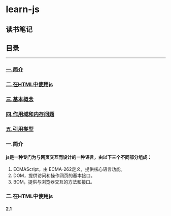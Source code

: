 # learn-js

读书笔记
----

## 目录


*************
### <a href="#js 简介">一.简介</a>

### <a href="#HTML">二.在HTML中使用js</a>

### <a href="#基本概念">三.基本概念</a>

### <a href="#作用域和内存问题">四.作用域和内存问题</a>
### <a href="#引用类型">五.引用类型</a>

### <a name="js 简介">一.简介</a>

#### js是一种专门为与网页交互而设计的一种语言，由以下三个不同部分组成：
1. ECMAScript，由 ECMA-262定义，提供核心语言功能。
2. DOM，提供访问和操作网页的基本接口。
3. BOM，提供与浏览器交互的方法和接口。    

### <a name="HTML">二.在HTML中使用js</a>

#### 2.1 <script> 元素

##### 属性:
1. async:可选。表示立即下载脚本，但补妨碍页面中的其他操作。
2. defer:可选。表示脚本可以延迟到文档解析再执行。**只对外部文件有效**。
3. src: 可选。包含要执行代码的外部文件。
4. type:可选 表示编写代码使用的脚本语言的内容类型。默认text/javascript。  

  **&emsp;无论如何包含代码，只要不存在defer和async属性，浏览器都会按照该元素再页面中的出现的先后顺序对他们依次进行解析。**  

  **&emsp;在现实当中，延迟脚本（标签里面的defer='defer'）不一定会按照顺序执行，也不一定会在DOMContenLoaded 事件触发之前执行，因此最好只包含一个延迟脚本。**  

  **&emsp;同样与defer类似，async属性只适用于外部脚本文件，并告诉浏览器立即下载文件，但与defer不同的是，有该标记的脚本并不保证按照他们指定的先后顺序执行。（目的是不让浏览器等待该脚本下载和执行，从而异步加载页面，和其它内容）**
#### 2.2 js引入外部文件的优点:
1. 可维护性。
2. 可缓存。
3. 适应未来。

### <a name="基本概念">三.基本概念</a>
##### 3.1 语法：
**&emsp;在函数中用（let,var,const）声明一个变量，当函数被调用时，就会创建该变量并且为其赋值，在此之后，这个变量又会立即被销毁。在非严格模式下可以直接省略操作符，在函数体内被调用时声明一个全局变量（严格模式下报错）**  

**&emsp;可以用一条语句定义多个变量，只要把每个变量用逗号分开即可（如下）**
```
var message = 'hi',
    shu = 'yuan',
    yuan = 123;
```
##### 3.2 数据类型
&emsp;EMCAScript有五种基本数据类型，分别为，undifined,null,string,boolean,number(ES6新增了一种类字符串类型Symbol),还有一种复杂的数据类型——object。

###### 3.2.1 typeof操作符
&emsp;其用来检测给定变量的数据类型，返回值为字符串：
1. 'undifined'————如果这个值未定义。
2. 'boolean'————如果这个值是布尔值。
3. 'string'————如果这个值是字符串。
4. 'number'————如果这个值是数值。
5. 'object'————如果这个值是对象或者是null。
6. 'function'————如果这个值是函数。  
**&emsp;typeof操作符虽然是一个操作符，其也可以类似函数一样的使用括号，但是不是必须的**  
**&emsp;`typeof null = 'object';`是因为特殊值null被认为是一个空对象的引用，因为函数相对于对象来说自身有一些特殊的属性，因此通过typeof操作符来区分函数和其它对象是有必要的。**  
###### 3.4.2 undifined
**&emsp;对未初始化的变量执行typeof会返回undifined，对未声明的变量执行该操作符也同样会返回undifined值（只有在这种情况和delete使用未声明，的变量才不会报错）**
###### 3.4.3 null
**&emsp;值唯一的两个数据类型：undifined、null。只要意在保存对象的变量还没有真正的保存对象，就应该明确的让该变量保存null值。这样不仅可以体现null作为空对象指针的惯例，也有助于进一步区分null和undifined。**
###### 3.4.4 boolean
数据类型|转换为true的值|转换为false的值
--|:--:|--:
Boolean|true|false
String|任意非空字符串|''
Number|任意非零数值|0和NAN
Object|任何对象|null
undifinde|不适用|undifined  
###### 3.4.5 Number  
**&emsp; 任何涉及NaN的操作都会返回NaN,NaN与任何值都不相等，包括其本身。**
###### 3.4.6 String
**&emsp; 转义字符，可以出现在字符串中的任何位置，而且将被作为一个字符来解析。**  
###### 3.4.7 Object
**&emsp; 在EMCAScript中Object类型是所有它的实例的基础，也就是说所有更具体的对象中，都会有Object类型所具有的任何属性和方法(如下)**  
1. constructor:保存着创建当前对象的函数(构造函数)，比如说:
```
var  o = new Object();
```  
构造函数就是 Object()。  

2. hasOwnProoerty(propertyName：string): 用于检查给定的属性是否在对象的实例中，接收一个类型为string的参数。
3. isPrototypeOf(object):用于检测传入对象是不是当前对象的原型。
4. propertyIsEnumberable(propertyName:string):用于检查给定的属性是否可以使用for-in来枚举。
5. toLocaleString():返回对象的字符串形式，与对象所执行环境的地区相对应。
6. toString():返回对象的字符串表示。
7. valueOf():返回对象的字符串，数值，或者布尔值表示，通常与toString()方法的返回值相同。
##### 3.3 操作符
###### 3.3.1 一元操作符（只能操作一个值）
**&emsp; 前置递增递减和后置递增递减的区别————前置是在语句被求值之前改变，而后置是在语句被求值之后改变。如下：**
```
var a = 1,b = 2;
var c = ++a + b;//4
var d = a + b ;//4
```
```
var a = 1,b = 2;
var c = a++ + b;//3
var d = a + b ;//4
```
###### 3.3.2 乘除操作符
**&emsp; Infinity与0相乘结果是NaN,Infinity/Infinity结果是NaN，0/0结果是NaN，非零有限数/0 结果是Infinity，或者-Infinity**
###### 3.3.3 加操作符
**&emsp;如果两个数都是字符串，则把两个字符串拼接起来，一个字符串一个数字，先把数字转换为字符串，然后将二者拼接起来。（注意加性操作符和一元加操作符的区别）**  
###### 3.3.4 关系操作符
**&emsp; 比较两个字符串是比较他们的字符编码如`'23' < '3'//true`,但是其中有一个是数字时，会进行转换。`'23'<2//false`NaN和任何值去比较返回的都是false。**

### <a name="作用域和内存问题">四.作用域和内存问题</a>

##### 4.1 基本类型和引用类型

###### 4.1.1基本类型和引用类型的区别：
1. 基本类型的值保存在栈中，当将一个基本类型变量赋值给另外一个变量时，会新开辟一个内存空间去保存这个值，从而改变其中一个变量的值的时候，另外一个不会改变。
2. 而引用类型的值保存在堆中，讲一个引用类型变量赋值给另外一个变量时，也会开辟一个空间去保存这个值所对应的指针，所以改变这个值的时候，另外一个也会改变。（两个指针指向的是同一个值，也就是引用的同一个地方）。  
###### 4.1.2 参数的传递
**&emsp; 参数的传递都是按照值类型来传递的（p70）**
###### 4.1.3 检测类型
1. 用typeof检测基本类型（因为引用类型检测出来都是object除了function）。
2. 用instaceof来检测引用类型（根据它的原形链来识别）`引用类型 instaceof Object //一直返回true`，值类型相反。

##### 4.2 执行环境和作用域
**&emsp; 某个执行环境中的所有代码执行完后，该环境被销毁，保存在其中的所有变量和函数定义都会被销毁，全局执行环境直到应用程序退出（例如关闭网页或者浏览器才会）**
##### 4.3 垃圾收集
**&emsp; 垃圾收集在浏览器中的实现具体有两个方策略：**
1. 标记清除。当一个变量在函数中声明 =》 将其标记为进入环境 =》 当垃圾收集器运行的时候 =》 它会去掉环境中的变量以及被环境中引用的变量的标记 =》 当改环境执行完后 =》 给这些变量标记为离开环境 =》 销毁这些被打上标记的变量，并且回收内存。
2. 引用计数。当一个值被一个变量引用时，该值的计数加一，当引用该值的变量取另外一个值时，该值的计数减一，到零就回收该变量。
**&emsp; 减少内存占用的一种方式，解除引用，将那些全局变量和全局对象的属性设置为null（确定他们的值不再被使用时），从而达到使其脱离执行环境的目的，以便垃圾收集器下次运行时将其回收。**

### <a name="引用类型">五.引用类型</a>

##### 5.1 Object类型
1. 数值属性名，会自动转化为字符串。
2. 除非必须使用变量来访问属性，否则一半都是用点表示法（另外一个是方括号表示法）。
##### 5.2 Array类型
1. 检测是不是数组对两种方法：arr instanceof Array 或者 arr.isArray()。
2. alert（） 要接收字符串参数，会在后台调用toString()转换。
##### 5.3 Function类型
1. 函数名称实际上是一个指向对象对指针。
2. 函数没有重载！
3. 解析器再向执行环境加载数据时，会率先读取函数声明，并且使其在执行任何代码之前可用，至于函数表达式，则必须等到解析器执行到它所在对带马行，才会真正被解释执行。
```
alert(sum(10,10))
function sum(a,b) {
  return a+b;
}//返回20
```
```
alert(sum(10,10))
sum = function (a,b) {
  return a+b;
}//报错
```
4. 函数内部属性，arguments对象和this对象。arguments属性自身含有一个叫做callee对属性，指向拥有这个arguments对象对函数。（p114具体作用）。







